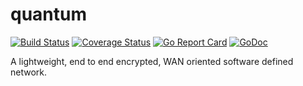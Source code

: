 # quantum
[![Build Status](https://travis-ci.org/Supernomad/quantum.svg?branch=master)](https://travis-ci.org/Supernomad/quantum) [![Coverage Status](https://coveralls.io/repos/github/Supernomad/quantum/badge.svg?branch=travis-updates)](https://coveralls.io/github/Supernomad/quantum?branch=master) [![Go Report Card](https://goreportcard.com/badge/github.com/Supernomad/quantum)](https://goreportcard.com/report/github.com/Supernomad/quantum) [![GoDoc](https://godoc.org/github.com/Supernomad/quantum?status.png)](https://godoc.org/github.com/Supernomad/quantum)

A lightweight, end to end encrypted, WAN oriented software defined network.
